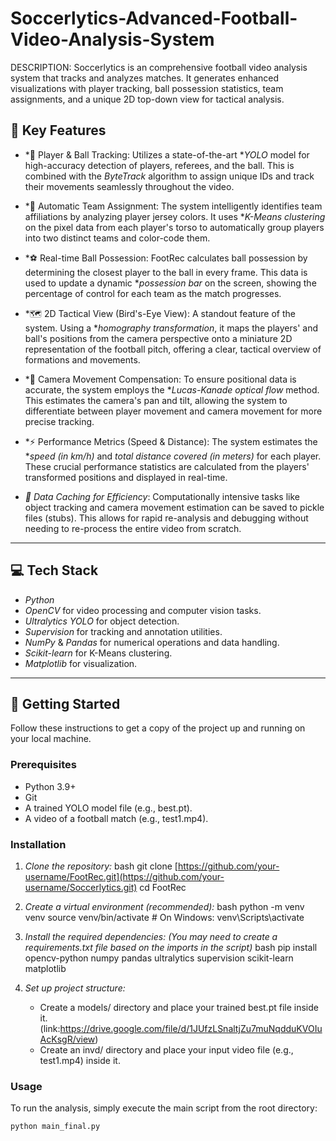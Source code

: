 # Soccerlytics-Advanced-Football-Video-Analysis-System
DESCRIPTION:
Soccerlytics is an comprehensive football video analysis system that tracks and analyzes matches. It generates enhanced visualizations with player tracking, ball possession statistics, team assignments, and a unique 2D top-down view for tactical analysis.

## 🌟 Key Features

-   *🔎 Player & Ball Tracking: Utilizes a state-of-the-art **YOLO* model for high-accuracy detection of players, referees, and the ball. This is combined with the *ByteTrack* algorithm to assign unique IDs and track their movements seamlessly throughout the video.

-   *🎨 Automatic Team Assignment: The system intelligently identifies team affiliations by analyzing player jersey colors. It uses **K-Means clustering* on the pixel data from each player's torso to automatically group players into two distinct teams and color-code them.

-   *⚽ Real-time Ball Possession: FootRec calculates ball possession by determining the closest player to the ball in every frame. This data is used to update a dynamic **possession bar* on the screen, showing the percentage of control for each team as the match progresses.

-   *🗺 2D Tactical View (Bird's-Eye View): A standout feature of the system. Using a **homography transformation*, it maps the players' and ball's positions from the camera perspective onto a miniature 2D representation of the football pitch, offering a clear, tactical overview of formations and movements.

-   *🎥 Camera Movement Compensation: To ensure positional data is accurate, the system employs the **Lucas-Kanade optical flow* method. This estimates the camera's pan and tilt, allowing the system to differentiate between player movement and camera movement for more precise tracking.

-   *⚡ Performance Metrics (Speed & Distance): The system estimates the **speed (in km/h)* and *total distance covered (in meters)* for each player. These crucial performance statistics are calculated from the players' transformed positions and displayed in real-time.

-   *💾 Data Caching for Efficiency*: Computationally intensive tasks like object tracking and camera movement estimation can be saved to pickle files (stubs). This allows for rapid re-analysis and debugging without needing to re-process the entire video from scratch.

---

## 💻 Tech Stack

-   *Python*
-   *OpenCV* for video processing and computer vision tasks.
-   *Ultralytics YOLO* for object detection.
-   *Supervision* for tracking and annotation utilities.
-   *NumPy* & *Pandas* for numerical operations and data handling.
-   *Scikit-learn* for K-Means clustering.
-   *Matplotlib* for visualization.

---

## 🚀 Getting Started

Follow these instructions to get a copy of the project up and running on your local machine.

### Prerequisites

-   Python 3.9+
-   Git
-   A trained YOLO model file (e.g., best.pt).
-   A video of a football match (e.g., test1.mp4).

### Installation

1.  *Clone the repository:*
    bash
    git clone [https://github.com/your-username/FootRec.git](https://github.com/your-username/Soccerlytics.git)
    cd FootRec
    

2.  *Create a virtual environment (recommended):*
    bash
    python -m venv venv
    source venv/bin/activate  # On Windows: venv\Scripts\activate
    

3.  *Install the required dependencies:*
    *(You may need to create a requirements.txt file based on the imports in the script)*
    bash
    pip install opencv-python numpy pandas ultralytics supervision scikit-learn matplotlib
    

4.  *Set up project structure:*
    -   Create a models/ directory and place your trained best.pt file inside it.(link:https://drive.google.com/file/d/1JUfzLSnaltjZu7muNqdduKVOIuAcKsgR/view)
    -   Create an invd/ directory and place your input video file (e.g., test1.mp4) inside it.

### Usage

To run the analysis, simply execute the main script from the root directory:

```bash
python main_final.py
